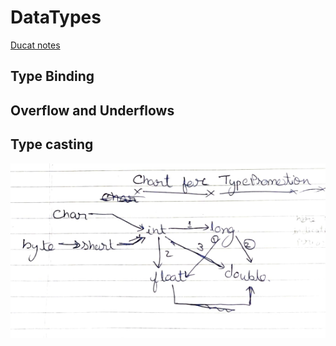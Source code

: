 # DataTypes

[Ducat notes](./Variables%20and%20Types%20notes.pdf)

## Type Binding

## Overflow and Underflows

## Type casting

![**TypePromotion/ImplicitTypeCasting chart**](./casting/TypePromotion%20chart.png)
